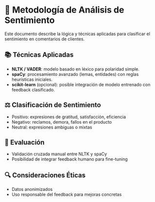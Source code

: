 
# 🧠 Metodología de Análisis de Sentimiento

Este documento describe la lógica y técnicas aplicadas para clasificar el sentimiento en comentarios de clientes.

## 📚 Técnicas Aplicadas
- **NLTK / VADER**: modelo basado en léxico para polaridad simple.
- **spaCy**: procesamiento avanzado (lemas, entidades) con reglas heurísticas iniciales.
- **scikit-learn** (opcional): posible integración de modelo entrenado con feedback clasificado.

## ⚖️ Clasificación de Sentimiento
- Positivo: expresiones de gratitud, satisfacción, eficiencia
- Negativo: reclamos, demora, fallos en el producto
- Neutral: expresiones ambiguas o mixtas

## 🧪 Evaluación
- Validación cruzada manual entre NLTK y spaCy
- Posibilidad de integrar feedback humano para fine-tuning

## 🔍 Consideraciones Éticas
- Datos anonimizados
- Uso responsable del feedback para mejoras concretas
